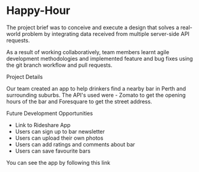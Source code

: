 # Happy-Hour

The project brief was to conceive and execute a design that solves a real-world problem 
by integrating data received from multiple server-side API requests.

As a result of working collaboratively, team members learnt agile development methodologies and 
implemented feature and bug fixes using the git branch workflow and pull requests.
									
Project Details

Our team created an app to help drinkers find a nearby bar in Perth and surrounding suburbs.
The API's used were - Zomato to get the opening hours of the bar and Foresquare to get the street address.
																
Future Development Opportunities
								
- Link to Rideshare App
- Users can sign up to bar newsletter
- Users can upload their own photos
- Users can add ratings and comments about bar
- Users can save favourite bars


You can see the app by following this link
